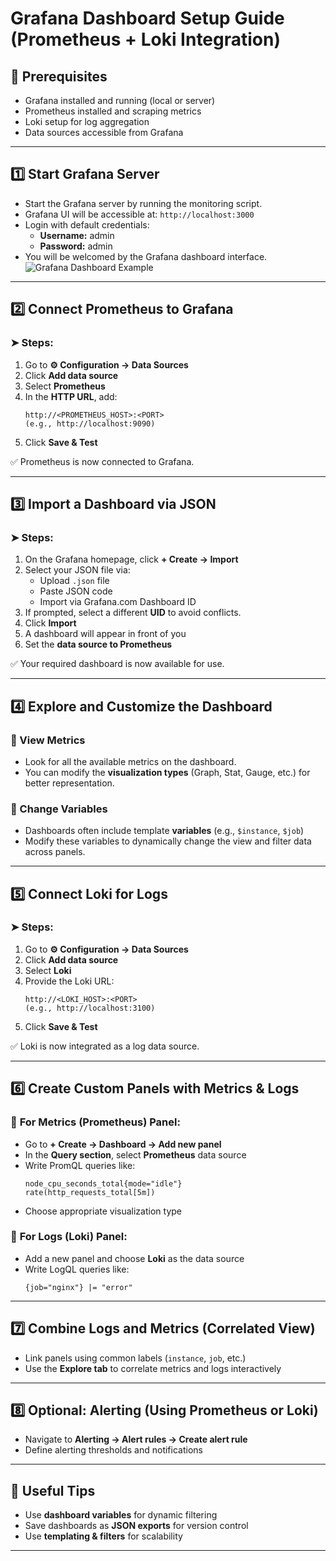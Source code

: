 # Grafana Dashboard Setup Guide (Prometheus + Loki Integration)

## 🔧 Prerequisites
- Grafana installed and running (local or server)
- Prometheus installed and scraping metrics
- Loki setup for log aggregation
- Data sources accessible from Grafana

---

## 1️⃣ Start Grafana Server
- Start the Grafana server by running the monitoring script.
- Grafana UI will be accessible at: `http://localhost:3000`
- Login with default credentials:
  - **Username:** admin
  - **Password:** admin
- You will be welcomed by the Grafana dashboard interface.
![Grafana Dashboard Example](https://github.com/user-attachments/assets/d00fd18e-2355-4dbf-b707-a735724c1cfb)

---

## 2️⃣ Connect Prometheus to Grafana

### ➤ Steps:
1. Go to **⚙️ Configuration → Data Sources**
2. Click **Add data source**
3. Select **Prometheus**
4. In the **HTTP URL**, add:
   ```
   http://<PROMETHEUS_HOST>:<PORT>
   (e.g., http://localhost:9090)
   ```
5. Click **Save & Test**

✅ Prometheus is now connected to Grafana.

---

## 3️⃣ Import a Dashboard via JSON

### ➤ Steps:
1. On the Grafana homepage, click **+ Create → Import**
2. Select your JSON file via:
   - Upload `.json` file
   - Paste JSON code
   - Import via Grafana.com Dashboard ID
3. If prompted, select a different **UID** to avoid conflicts.
4. Click **Import**
5. A dashboard will appear in front of you
6. Set the **data source to Prometheus**

✅ Your required dashboard is now available for use.

---

## 4️⃣ Explore and Customize the Dashboard

### 🔹 View Metrics
- Look for all the available metrics on the dashboard.
- You can modify the **visualization types** (Graph, Stat, Gauge, etc.) for better representation.

### 🔹 Change Variables
- Dashboards often include template **variables** (e.g., `$instance`, `$job`)
- Modify these variables to dynamically change the view and filter data across panels.

---

## 5️⃣ Connect Loki for Logs

### ➤ Steps:
1. Go to **⚙️ Configuration → Data Sources**
2. Click **Add data source**
3. Select **Loki**
4. Provide the Loki URL:
   ```
   http://<LOKI_HOST>:<PORT>
   (e.g., http://localhost:3100)
   ```
5. Click **Save & Test**

✅ Loki is now integrated as a log data source.

---

## 6️⃣ Create Custom Panels with Metrics & Logs

### 🔹 **For Metrics (Prometheus) Panel:**
- Go to **+ Create → Dashboard → Add new panel**
- In the **Query section**, select **Prometheus** data source
- Write PromQL queries like:
  ```promql
  node_cpu_seconds_total{mode="idle"}
  rate(http_requests_total[5m])
  ```
- Choose appropriate visualization type

### 🔹 **For Logs (Loki) Panel:**
- Add a new panel and choose **Loki** as the data source
- Write LogQL queries like:
  ```logql
  {job="nginx"} |= "error"
  ```

---

## 7️⃣ Combine Logs and Metrics (Correlated View)
- Link panels using common labels (`instance`, `job`, etc.)
- Use the **Explore tab** to correlate metrics and logs interactively

---

## 8️⃣ Optional: Alerting (Using Prometheus or Loki)
- Navigate to **Alerting → Alert rules → Create alert rule**
- Define alerting thresholds and notifications

---

## 📁 Useful Tips
- Use **dashboard variables** for dynamic filtering
- Save dashboards as **JSON exports** for version control
- Use **templating & filters** for scalability

---




